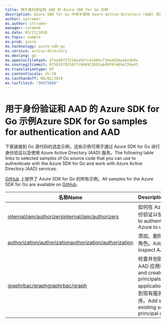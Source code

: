 ```yaml
---
title: 用于身份验证和 AAD 的 Azure SDK for Go 示例
description: Azure SDK for Go 中用于使用 Azure Active Directory (AAD) 和身份验证的选定示例。
author: sptramer
ms.author: sttramer
manager: carmonm
ms.date: 03/21/2018
ms.topic: sample
ms.prod: azure
ms.technology: azure-sdk-go
ms.service: active-directory
ms.devlang: go
ms.openlocfilehash: dfaed972f23daa92fcec686cf34ee636aa624b9a
ms.sourcegitcommit: 0f581979216f7c9d4913681a6d9f6fe09af26e43
ms.translationtype: HT
ms.contentlocale: zh-CN
ms.lasthandoff: 08/02/2018
ms.locfileid: "39475868"
---
```

# <a name="azure-sdk-for-go-samples-for-authentication-and-aad"></a><span data-ttu-id="ff05f-103">用于身份验证和 AAD 的 Azure SDK for Go 示例</span><span class="sxs-lookup"><span data-stu-id="ff05f-103">Azure SDK for Go samples for authentication and AAD</span></span>

<span data-ttu-id="ff05f-104">下表链接到 Go 源代码的选定示例，这些示例可用于通过 Azure SDK for Go 进行身份验证以及使用 Azure Active Directory (AAD) 服务。</span><span class="sxs-lookup"><span data-stu-id="ff05f-104">The following table links to selected samples of Go source code that you can use to authenticate with the Azure SDK for Go and work with Azure Active Directory (AAD) services.</span></span>

<span data-ttu-id="ff05f-105">[GitHub](https://github.com/Azure-Samples/azure-sdk-for-go-samples) 上提供了 Azure SDK for Go 的所有示例。</span><span class="sxs-lookup"><span data-stu-id="ff05f-105">All samples for the Azure SDK for Go are available on [GitHub](https://github.com/Azure-Samples/azure-sdk-for-go-samples).</span></span>

| <span data-ttu-id="ff05f-106">名称</span><span class="sxs-lookup"><span data-stu-id="ff05f-106">Name</span></span> | <span data-ttu-id="ff05f-107">Description</span><span class="sxs-lookup"><span data-stu-id="ff05f-107">Description</span></span> |
|------|-------------|
| [<span data-ttu-id="ff05f-108">internal/iam/authorizers</span><span class="sxs-lookup"><span data-stu-id="ff05f-108">internal/iam/authorizers</span></span>](https://github.com/Azure-Samples/azure-sdk-for-go-samples/blob/master/internal/iam/authorizers.go) | <span data-ttu-id="ff05f-109">如何在 Azure 中进行身份验证以使用服务。</span><span class="sxs-lookup"><span data-stu-id="ff05f-109">How to authenticate with Azure to use services.</span></span> |
| [<span data-ttu-id="ff05f-110">authorization/authorization</span><span class="sxs-lookup"><span data-stu-id="ff05f-110">authorization/authorization</span></span>](https://github.com/Azure-Samples/azure-sdk-for-go-samples/blob/master/authorization/authorization.go) | <span data-ttu-id="ff05f-111">添加、删除和检查 AAD 角色。</span><span class="sxs-lookup"><span data-stu-id="ff05f-111">Add, remove, and inspect AAD roles.</span></span> |
| [<span data-ttu-id="ff05f-112">graphrbac/graph</span><span class="sxs-lookup"><span data-stu-id="ff05f-112">graphrbac/graph</span></span>](https://github.com/Azure-Samples/azure-sdk-for-go-samples/blob/master/graphrbac/graph.go) | <span data-ttu-id="ff05f-113">检查并创建服务主体和 AAD 应用程序。</span><span class="sxs-lookup"><span data-stu-id="ff05f-113">Inspect and create service principals and AAD applications.</span></span> <span data-ttu-id="ff05f-114">将机密添加到现有服务主体或应用程序。</span><span class="sxs-lookup"><span data-stu-id="ff05f-114">Add secrets to an existing service principal or application.</span></span> |
